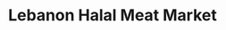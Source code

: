 ---
title: "Lebanon Halal Meat Market"
url: /dearborn/lebanon-halal-meat-market/
shop: Metzgerei
---